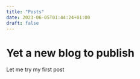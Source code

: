 ```yaml
---
title: "Posts"
date: 2023-06-05T01:44:24+01:00
draft: false
---
```


# Yet a new blog to publish

Let me try my first post